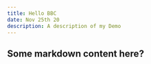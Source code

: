 ```yaml
---
title: Hello BBC
date: Nov 25th 20
description: A description of my Demo
---
```

## Some markdown content here?